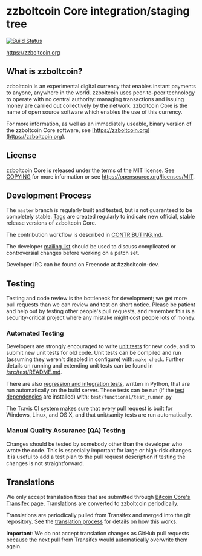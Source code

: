 zzboltcoin Core integration/staging tree
=====================================

[![Build Status](https://travis-ci.org/zzboltcoin-project/zzboltcoin.svg?branch=master)](https://travis-ci.org/zzboltcoin-project/zzboltcoin)

https://zzboltcoin.org

What is zzboltcoin?
----------------

zzboltcoin is an experimental digital currency that enables instant payments to
anyone, anywhere in the world. zzboltcoin uses peer-to-peer technology to operate
with no central authority: managing transactions and issuing money are carried
out collectively by the network. zzboltcoin Core is the name of open source
software which enables the use of this currency.

For more information, as well as an immediately useable, binary version of
the zzboltcoin Core software, see [https://zzboltcoin.org](https://zzboltcoin.org).

License
-------

zzboltcoin Core is released under the terms of the MIT license. See [COPYING](COPYING) for more
information or see https://opensource.org/licenses/MIT.

Development Process
-------------------

The `master` branch is regularly built and tested, but is not guaranteed to be
completely stable. [Tags](https://github.com/zzboltcoin-project/zzboltcoin/tags) are created
regularly to indicate new official, stable release versions of zzboltcoin Core.

The contribution workflow is described in [CONTRIBUTING.md](CONTRIBUTING.md).

The developer [mailing list](https://groups.google.com/forum/#!forum/zzboltcoin-dev)
should be used to discuss complicated or controversial changes before working
on a patch set.

Developer IRC can be found on Freenode at #zzboltcoin-dev.

Testing
-------

Testing and code review is the bottleneck for development; we get more pull
requests than we can review and test on short notice. Please be patient and help out by testing
other people's pull requests, and remember this is a security-critical project where any mistake might cost people
lots of money.

### Automated Testing

Developers are strongly encouraged to write [unit tests](src/test/README.md) for new code, and to
submit new unit tests for old code. Unit tests can be compiled and run
(assuming they weren't disabled in configure) with: `make check`. Further details on running
and extending unit tests can be found in [/src/test/README.md](/src/test/README.md).

There are also [regression and integration tests](/test), written
in Python, that are run automatically on the build server.
These tests can be run (if the [test dependencies](/test) are installed) with: `test/functional/test_runner.py`

The Travis CI system makes sure that every pull request is built for Windows, Linux, and OS X, and that unit/sanity tests are run automatically.

### Manual Quality Assurance (QA) Testing

Changes should be tested by somebody other than the developer who wrote the
code. This is especially important for large or high-risk changes. It is useful
to add a test plan to the pull request description if testing the changes is
not straightforward.

Translations
------------

We only accept translation fixes that are submitted through [Bitcoin Core's Transifex page](https://www.transifex.com/projects/p/bitcoin/).
Translations are converted to zzboltcoin periodically.

Translations are periodically pulled from Transifex and merged into the git repository. See the
[translation process](doc/translation_process.md) for details on how this works.

**Important**: We do not accept translation changes as GitHub pull requests because the next
pull from Transifex would automatically overwrite them again.
